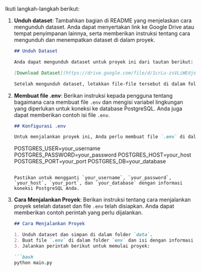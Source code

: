 Ikuti langkah-langkah berikut:

1. **Unduh dataset**: Tambahkan bagian di README yang menjelaskan cara mengunduh dataset. Anda dapat menyertakan link ke Google Drive atau tempat penyimpanan lainnya, serta memberikan instruksi tentang cara mengunduh dan menempatkan dataset di dalam proyek.

    ```markdown
    ## Unduh Dataset

    Anda dapat mengunduh dataset untuk proyek ini dari tautan berikut:

    [Download Dataset](https://drive.google.com/file/d/1crLu-zsVLiWEdjsL9JporpKpiDo69wGk/view?usp=sharing)

    Setelah mengunduh dataset, letakkan file-file tersebut di dalam folder `data`.
    ```

2. **Membuat file .env**: Berikan instruksi kepada pengguna tentang bagaimana cara membuat file `.env` dan mengisi variabel lingkungan yang diperlukan untuk koneksi ke database PostgreSQL. Anda juga dapat memberikan contoh isi file `.env`.

    ```markdown
    ## Konfigurasi .env

    Untuk menjalankan proyek ini, Anda perlu membuat file `.env` di dalam folder `env` dan mengisi variabel lingkungan berikut:

    ```
    POSTGRES_USER=your_username
    POSTGRES_PASSWORD=your_password
    POSTGRES_HOST=your_host
    POSTGRES_PORT=your_port
    POSTGRES_DB=your_database
    ```

    Pastikan untuk mengganti `your_username`, `your_password`, `your_host`, `your_port`, dan `your_database` dengan informasi koneksi PostgreSQL Anda.
    ```

3. **Cara Menjalankan Proyek**: Berikan instruksi tentang cara menjalankan proyek setelah dataset dan file `.env` telah disiapkan. Anda dapat memberikan contoh perintah yang perlu dijalankan.

    ```markdown
    ## Cara Menjalankan Proyek

    1. Unduh dataset dan simpan di dalam folder `data`.
    2. Buat file `.env` di dalam folder `env` dan isi dengan informasi koneksi PostgreSQL seperti yang dijelaskan di atas.
    3. Jalankan perintah berikut untuk memulai proyek:

    ```bash
    python main.py
    ```
    ```
